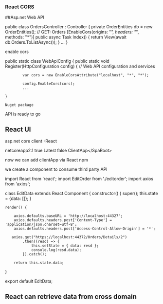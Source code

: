 ### React CORS 

##Asp.net Web API 

  public class OrdersController : Controller
    {
        private OrderEntities db = new OrderEntities();
        // GET: Orders
        [EnableCors(origins: "*", headers: "*", methods: "*")]
        public async Task<ActionResult> Index()
        {
            return View(await db.Orders.ToListAsync());
        }
...
    }
 
 enable cors
 
  public static class WebApiConfig
    {
        public static void Register(HttpConfiguration config)
        {
            // Web API configuration and services

            var cors = new EnableCorsAttribute("localhost", "*", "*");

            config.EnableCors(cors);
            ...
            
    }
    
    Nuget package
    
  <package id="Microsoft.AspNet.WebApi.Core" version="5.2.7" targetFramework="net472" />
  <package id="Microsoft.AspNet.WebApi.Cors" version="5.2.7" targetFramework="net472" />
  
  
  API is ready to go
  
## React UI

asp.net core client -React

  <TargetFramework>netcoreapp2.1</TargetFramework>
    <TypeScriptCompileBlocked>true</TypeScriptCompileBlocked>
    <TypeScriptToolsVersion>Latest</TypeScriptToolsVersion>
    <IsPackable>false</IsPackable>
  <SpaRoot>ClientApp\</SpaRoot>
    
now we can add clientApp via React npm

we create a component to consume third party API

import React from 'react';
import EditOrder from './editorder';
import axios from 'axios';

class EditData extends React.Component {
    constructor() {
        super();
        this.state = {data: []};
    }

    render() {

        axios.defaults.baseURL = 'http://localhost:44327';
        axios.defaults.headers.post['Content-Type'] = 'application/json;charset=utf-8';
        axios.defaults.headers.post['Access-Control-Allow-Origin'] = '*';
        
       axios.get("https://localhost:44372/Orders/Details/2")
            .then((resd) => {
                this.setState = { data: resd };
                console.log(resd.data);
            }).catch();

        return this.state.data;
}

export default EditData;


## React can retrieve data from cross domain




 

